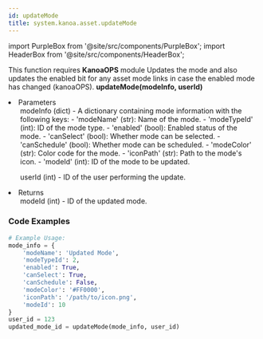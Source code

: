 ```yaml
---
id: updateMode
title: system.kanoa.asset.updateMode
---
```


import PurpleBox from '@site/src/components/PurpleBox';
import HeaderBox from '@site/src/components/HeaderBox';

<PurpleBox>This function requires <b>KanoaOPS</b> module</PurpleBox>
<HeaderBox header="Description">Updates the mode and also updates the enabled bit for any asset mode links in case the enabled mode has changed (kanoaOPS).</HeaderBox>
<HeaderBox header="Syntax">
    <b>updateMode(modeInfo, userId)</b>
    <li> Parameters <br />
        <ul>modeInfo (dict) - A dictionary containing mode information with the following keys:
            - 'modeName' (str): Name of the mode.
            - 'modeTypeId' (int): ID of the mode type.
            - 'enabled' (bool): Enabled status of the mode.
            - 'canSelect' (bool): Whether mode can be selected.
            - 'canSchedule' (bool): Whether mode can be scheduled.
            - 'modeColor' (str): Color code for the mode.
            - 'iconPath' (str): Path to the mode's icon.
            - 'modeId' (int): ID of the mode to be updated.
        </ul>
        <ul>userId (int) - ID of the user performing the update.</ul>
    </li>
    <li> Returns <br />
        <ul>modeId (int) - ID of the updated mode.</ul>
    </li>
</HeaderBox>

### Code Examples

```python
# Example Usage:
mode_info = {
    'modeName': 'Updated Mode',
    'modeTypeId': 2,
    'enabled': True,
    'canSelect': True,
    'canSchedule': False,
    'modeColor': '#FF0000',
    'iconPath': '/path/to/icon.png',
    'modeId': 10
}
user_id = 123
updated_mode_id = updateMode(mode_info, user_id)